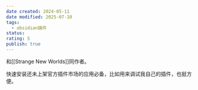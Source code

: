 ```yaml
---
date created: 2024-05-11
date modified: 2025-07-10
tags:
  - obsidian插件
status:
rating: 5
publish: true
---
```


和[[Strange New Worlds]]同作者。

快速安装还未上架官方插件市场的应用必备，比如用来调试我自己的插件，也挺方便。
